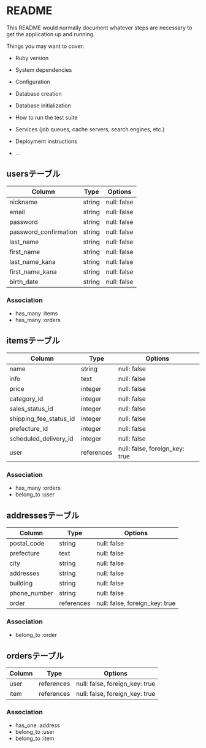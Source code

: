 # README

This README would normally document whatever steps are necessary to get the
application up and running.

Things you may want to cover:

* Ruby version

* System dependencies

* Configuration

* Database creation

* Database initialization

* How to run the test suite

* Services (job queues, cache servers, search engines, etc.)

* Deployment instructions

* ...




## usersテーブル

| Column                 | Type   | Options     |
| -----------------------| ------ | ------------|
| nickname               | string | null: false |
| email                  | string | null: false |
| password               | string | null: false |
| password_confirmation  | string | null: false |
| last_name              | string | null: false |
| first_name             | string | null: false |
| last_name_kana         | string | null: false |
| first_name_kana        | string | null: false |
| birth_date             | string | null: false |

### Association
- has_many :items
- has_many :orders
 


 ## itemsテーブル

| Column                 | Type           | Options                       |
| -----------------------| -------------- | ------------------------------|
| name                   | string         | null: false                   |
| info                   | text           | null: false                   |
| price                  | integer        | null: false                   |
| category_id            | integer        | null: false                   |  
| sales_status_id        | integer        | null: false                   |  
| shipping_fee_status_id | integer        | null: false                   | 
| prefecture_id          | integer        | null: false                   | 
| scheduled_delivery_id  | integer        | null: false                   |
| user                   | references    | null: false, foreign_key: true|


### Association
- has_many :orders
- belong_to :user

<!-- イメージはアクティブイメージで作成 -->


## addressesテーブル

| Column          | Type       | Options                         |
| ----------------| -----------| --------------------------------|
| postal_code     | string     | null: false                     |
| prefecture      | text       | null: false                     |
| city            | string     | null: false                     |
| addresses       | string     | null: false                     |
| building        | string     | null: false                     | 
| phone_number    | string     | null: false                     |
| order           | references | null: false, foreign_key: true  |



### Association
- belong_to :order

## ordersテーブル


| Column                 | Type          | Options                       |
| -----------------------| --------------| ------------------------------|
| user                   | references    | null: false, foreign_key: true|
| item                   | references    | null: false, foreign_key: true|


### Association
- has_one :address
- belong_to :user
- belong_to :item
 
